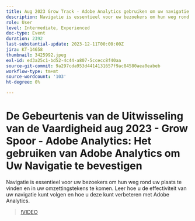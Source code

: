 ```yaml
---
title: Aug 2023 Grow Track - Adobe Analytics gebruiken om uw navigatie te herstellen
description: Navigatie is essentieel voor uw bezoekers om hun weg rond uw plaats te vinden en in uw omzettingstekens te komen. Leer hoe u de effectiviteit van uw navigatie kunt volgen en hoe u deze kunt verbeteren met Adobe Analytics.
role: User
level: Intermediate, Experienced
doc-type: Event
duration: 2392
last-substantial-update: 2023-12-11T00:00:00Z
jira: KT-14658
thumbnail: 3425992.jpeg
exl-id: ed3a25c1-bd52-4c44-a807-5ccecc8f40aa
source-git-commit: 9a297cda953d4414131657f9ac84580aea0eabeb
workflow-type: tm+mt
source-wordcount: '103'
ht-degree: 0%

---
```


# De Gebeurtenis van de Uitwisseling van de Vaardigheid aug 2023 - Grow Spoor - Adobe Analytics: Het gebruiken van Adobe Analytics om Uw Navigatie te bevestigen

Navigatie is essentieel voor uw bezoekers om hun weg rond uw plaats te vinden en in uw omzettingstekens te komen. Leer hoe u de effectiviteit van uw navigatie kunt volgen en hoe u deze kunt verbeteren met Adobe Analytics.

>[!VIDEO](https://video.tv.adobe.com/v/3457373/?learn=on&captions=dut)
